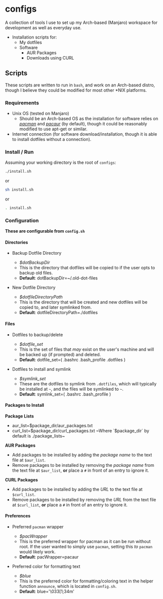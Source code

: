 # configs

A collection of tools I use to set up my Arch-based (Manjaro) workspace for development as well as everyday use.

- Installation scripts for: 
  - My dotfiles
  - Software
    - AUR Packages
    - Downloads using CURL

## Scripts

These scripts are written to run in ``bash``, and work on an Arch-based distro, though I believe they could be modified for most other \*NIX platforms. 


### Requirements

- Unix OS (tested on Manjaro)
  - Should be an Arch-based OS as the installation for software relies on *[pacman](https://wiki.archlinux.org/index.php/pacman)* and *[pacaur](https://wiki.archlinux.org/index.php/AUR_helpers)* (by default), though it could be reasonably modified to use apt-get or similar.
- Internet connection (for software download/installation, though it is able to install dotfiles without a connection).

### Install / Run

Assuming your working directory is the root of ``configs``:

```bash
./install.sh
```

or
```bash
sh install.sh
```
or
```bash
. install.sh
```

### Configuration

**These are configurable from ``config.sh``**

#### Directories

- Backup Dotfile Directory
  - *$dotBackupDir*
  - This is the directory that dotfiles will be copied to if the user opts to backup old files.
  - **Default**: dotBackupDir=~/.old-dot-files

- New Dotfile Directory
  - *$dotfileDirectoryPath*
  - This is the directory that will be created and new dotfiles will be copied to, and later symlinked from.
  - **Default**: dotfileDirectoryPath=./dotfiles

#### Files

- Dotfiles to backup/delete
  - *$dotfile_set*
  - This is the set of files that *may* exist on the user's machine and will be backed up (if prompted) and deleted. 
  - **Default**: dotfile_set=( .bashrc .bash_profile .dotfiles )

- Dotfiles to install and symlink
  - *$symlink_set*
  - These are the dotfiles to symlink from `.dotfiles`, which will typically be installed at `~`, and the files will be symlinked to `~`. 
  - **Default**: symlink_set=( .bashrc .bash_profile )

#### Packages to Install

**Package Lists**

- aur_list=$package_dir/aur_packages.txt
- curl_list=$package_dir/curl_packages.txt
~Where `$package_dir` by default is ./package_lists~

**AUR Packages**

- Add packages to be installed by adding the *package name* to the text file at ``$aur_list``.
- Remove packages to be installed by removing the *package name* from the text file at ``$aur_list``, **or** place a ``#`` in front of an entry to ignore it.

**CURL Packages**

- Add packages to be installed by adding the *URL* to the text file at ``$curl_list``.
- Remove packages to be installed by removing the *URL* from the text file at ``$curl_list``, **or** place a ``#`` in front of an entry to ignore it.

#### Preferences

- Preferred `pacman` wrapper
  - *$pacWrapper*
  - This is the preferred wrapper for pacman as it can be run without root. If the user wanted to simply use `pacman`, setting this *to* `pacman` would likely work.
  - **Default**: pacWrapper=pacaur

- Preferred color for formatting text
  - *$blue*
  - This is the preferred color for formatting/coloring text in the helper function ``announce``, which is located in ``config.sh``.
  - **Default**: blue='\033[1;34m'


